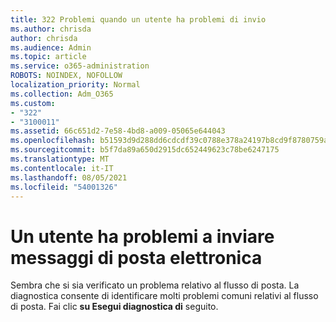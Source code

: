 ```yaml
---
title: 322 Problemi quando un utente ha problemi di invio
ms.author: chrisda
author: chrisda
ms.audience: Admin
ms.topic: article
ms.service: o365-administration
ROBOTS: NOINDEX, NOFOLLOW
localization_priority: Normal
ms.collection: Adm_O365
ms.custom:
- "322"
- "3100011"
ms.assetid: 66c651d2-7e58-4bd8-a009-05065e644043
ms.openlocfilehash: b51593d9d288dd6cdcdf39c0788e378a24197b8cd9f8780759af6d7462843a75
ms.sourcegitcommit: b5f7da89a650d2915dc652449623c78be6247175
ms.translationtype: MT
ms.contentlocale: it-IT
ms.lasthandoff: 08/05/2021
ms.locfileid: "54001326"
---
```

# <a name="a-user-is-having-issues-sending-email-messages"></a>Un utente ha problemi a inviare messaggi di posta elettronica

Sembra che si sia verificato un problema relativo al flusso di posta. La diagnostica consente di identificare molti problemi comuni relativi al flusso di posta. Fai clic **su Esegui diagnostica di** seguito.
